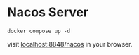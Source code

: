 # Nacos Server

```shell
docker compose up -d
```

visit [localhost:8848/nacos](http://localhost:8848/nacos) in your browser.